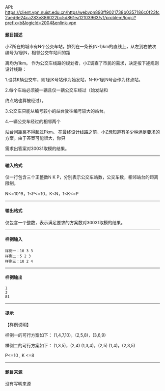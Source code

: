 API: https://client.vpn.nuist.edu.cn/https/webvpn893ff9021738b0357186c0f23fc2aed6e24ca283e886022bc5d861ea12f03963/v1/problem/logic?prefix=b&logicId=2004&enlink-vpn

#### 题目描述

小Z所在的城市有N个公交车站，排列在一条长(N-1)km的直线上，从左到右依次编号为1到N，相邻公交车站间的距

离均为1km。 作为公交车线路的规划者，小Z调查了市民的需求，决定按下述规则设计线路：

1.设共K辆公交车，则1到K号站作为始发站，N-K+1到N号台作为终点站。

2.每个车站必须被一辆且仅一辆公交车经过（始发站和

终点站也算被经过）。 

3.公交车只能从编号较小的站台驶往编号较大的站台。 

4.一辆公交车经过的相邻两个

站台间距离不得超过Pkm。 在最终设计线路之前，小Z想知道有多少种满足要求的方案。由于答案可能很大，你只

需求出答案对30031取模的结果。

---

#### 输入格式

仅一行包含三个正整数N K P，分别表示公交车站数，公交车数，相邻站台的距离限制。

N<=10^9，1<P<=10，K<N，1<K<=P

---

#### 输出格式

仅包含一个整数，表示满足要求的方案数对30031取模的结果。

---

#### 样例输入
```
样例一：10 3 3				   
样例二：5 2 3				   
样例三：10 2 4
```

---

#### 样例输出
```
1
3
81
```

---

#### 提示

【样例说明】

样例一的可行方案如下： (1,4,7,10)，(2,5,8)，(3,6,9)

样例二的可行方案如下： (1,3,5)，(2,4) (1,3,4)，(2,5) (1,4)，(2,3,5) 

P<=10 , K <=8

---

#### 题目来源

没有写明来源